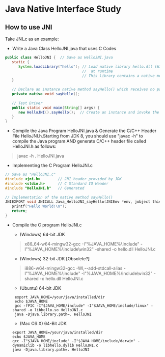 # Java Native Interface Study
 
## How to use JNI

Take JNI_c as an example:
-  Write a Java Class HelloJNI.java that uses C Codes
```java
public class HelloJNI {  // Save as HelloJNI.java
   static {
      System.loadLibrary("hello"); // Load native library hello.dll (Windows) or libhello.so (Unixes)
                                   //  at runtime
                                   // This library contains a native method called sayHello()
   }
 
   // Declare an instance native method sayHello() which receives no parameter and returns void
   private native void sayHello();
 
   // Test Driver
   public static void main(String[] args) {
      new HelloJNI().sayHello();  // Create an instance and invoke the native method
   }
}
```
-  Compile the Java Program HelloJNI.java & Generate the C/C++ Header File HelloJNI.h.Starting from JDK 8, you should use "javac -h" to compile the Java program AND generate C/C++ header file called HelloJNI.h as follows:
> javac -h . HelloJNI.java
-  Implementing the C Program HelloJNI.c
```c
// Save as "HelloJNI.c"
#include <jni.h>        // JNI header provided by JDK
#include <stdio.h>      // C Standard IO Header
#include "HelloJNI.h"   // Generated
 
// Implementation of the native method sayHello()
JNIEXPORT void JNICALL Java_HelloJNI_sayHello(JNIEnv *env, jobject thisObj) {
   printf("Hello World!\n");
   return;
}
```
- Compile the C program HelloJNI.c
  - (Windows) 64-bit JDK
  > x86_64-w64-mingw32-gcc -I"%JAVA_HOME%\include" -I"%JAVA_HOME%\include\win32" -shared -o hello.dll HelloJNI.c
  
  - (Windows) 32-bit JDK [Obsolete?]
  > i886-w64-mingw32-gcc -Wl,--add-stdcall-alias -I"%JAVA_HOME%\include" -I"%JAVA_HOME%\include\win32" -shared -o hello.dll HelloJNI.c
  
  - (Ubuntu) 64-bit JDK
  ```shell
   export JAVA_HOME=/your/java/installed/dir
   echo $JAVA_HOME
   gcc -fPIC -I"$JAVA_HOME/include" -I"$JAVA_HOME/include/linux" -shared -o libhello.so HelloJNI.c
   java -Djava.library.path=. HelloJNI
  ```
  
  - (Mac OS X) 64-Bit JDK
  ```shell
  export JAVA_HOME=/your/java/installed/dir
  echo $JAVA_HOME
  gcc -I"$JAVA_HOME/include" -I"$JAVA_HOME/include/darwin" -dynamiclib -o libhello.dylib HelloJNI.c
  java -Djava.library.path=. HelloJNI
  ```
